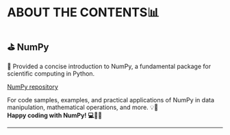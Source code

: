 # ABOUT THE CONTENTS📊

## ⛳ NumPy
🔹 Provided a concise introduction to NumPy, a fundamental package for scientific computing in Python.

[NumPy repository](https://github.com/rashmiKumari03/World_with_Data/blob/master/09.Python_Library_NumPy/NumPy.ipynb) 

For code samples, examples, and practical applications of NumPy in data manipulation, mathematical operations, and more. 💡🔬  
**Happy coding with NumPy! 💻🔢🚀**

---------------------------------------------------

